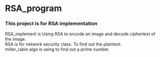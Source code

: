 # RSA_program

### This project is for RSA implementation <br>
RSA_implement is Using RSA to encode an image and decode ciphertext of the image. <br>
RSA is for network security class. To find out the plaintext. <br>
miller_rabin algo is using to find out a prime number. <br>

